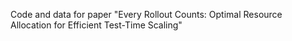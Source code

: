 Code and data for paper "Every Rollout Counts: Optimal Resource Allocation for Efficient Test-Time Scaling"
